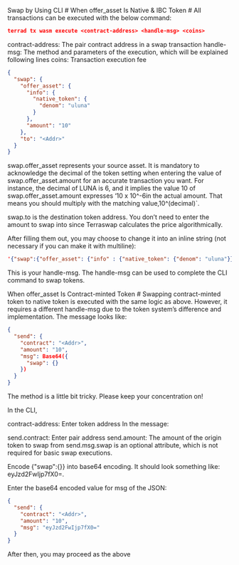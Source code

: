 Swap by Using CLI #
When offer_asset Is Native & IBC Token #
All transactions can be executed with the below command:
```json
terrad tx wasm execute <contract-address> <handle-msg> <coins>
```
contract-address: The pair contract address in a swap transaction
handle-msg: The method and parameters of the execution, which will be explained following lines
coins: Transaction execution fee

```json
{
  "swap": {
    "offer_asset": {
      "info": {
        "native_token": {
          "denom": "uluna"
        }
      },
      "amount": "10"
    },
    "to": "<Addr>"
  }
}
```
swap.offer_asset represents your source asset. It is mandatory to acknowledge the decimal of the token setting when entering the value of swap.offer_asset.amount for an accurate transaction you want. For instance, the decimal of LUNA is 6, and it implies the value 10 of swap.offer_asset.amount expresses ‘10 x 10^-6in the actual amount. That means you should multiply with the matching value,10^(decimal)`.

swap.to is the destination token address. You don’t need to enter the amount to swap into since Terraswap calculates the price algorithmically.

After filling them out, you may choose to change it into an inline string (not necessary if you can make it with multiline):
```json
'{"swap":{"offer_asset": {"info" : {"native_token": {"denom": "uluna"}},"amount": "10"},"to": "<Addr>",}}'
```
This is your handle-msg. The handle-msg can be used to complete the CLI command to swap tokens.

When offer_asset Is Contract-minted Token #
Swapping contract-minted token to native token is executed with the same logic as above. However, it requires a different handle-msg due to the token system’s difference and implementation. The message looks like:
```json
{
  "send": {
    "contract": "<Addr>",
    "amount": "10",
    "msg": Base64({
      "swap": {}
    })
  }
}
```
The method is a little bit tricky. Please keep your concentration on!

In the CLI,

contract-address: Enter token address
In the message:

send.contract: Enter pair address
send.amount: The amount of the origin token to swap from
send.msg.swap is an optional attribute, which is not required for basic swap executions.

Encode {"swap":{}} into base64 encoding. It should look something like: eyJzd2FwIjp7fX0=.

Enter the base64 encoded value for msg of the JSON:
```json
{
  "send": {
    "contract": "<Addr>",
    "amount": "10",
    "msg": "eyJzd2FwIjp7fX0="
  }
}
```
After then, you may proceed as the above

